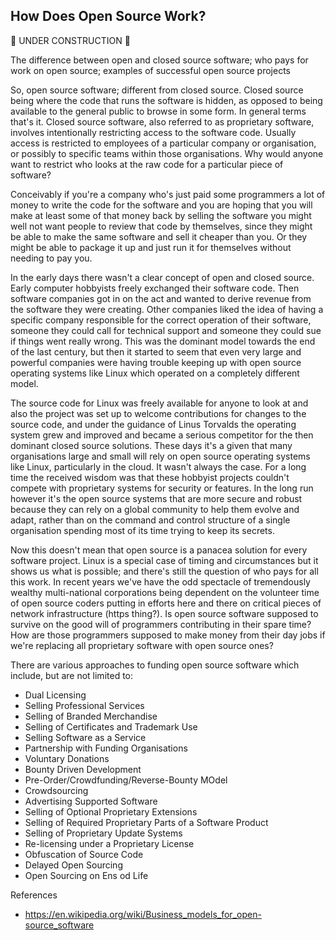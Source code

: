How Does Open Source Work?
--------------------------

:construction: UNDER CONSTRUCTION :construction:

The difference between open and closed source software; who pays for work on open source; examples of successful open source projects

So, open source software; different from closed source.  Closed source being where the code that runs the software is hidden, as opposed to being available to the general public to browse in some form.  In general terms that's it. Closed source software, also referred to as proprietary software, involves intentionally restricting access to the software code.  Usually access is restricted to employees of a particular company or organisation, or possibly to specific teams within those organisations.  Why would anyone want to restrict who looks at the raw code for a particular piece of software?

Conceivably if you're a company who's just paid some programmers a lot of money to write the code for the software and you are hoping that you will make at least some of that money back by selling the software you might well not want people to review that code by themselves, since they might be able to make the same software and sell it cheaper than you.  Or they might be able to package it up and just run it for themselves without needing to pay you.

In the early days there wasn't a clear concept of open and closed source.  Early computer hobbyists freely exchanged their software code.  Then software companies got in on the act and wanted to derive revenue from the software they were creating.  Other companies liked the idea of having a specific company responsible for the correct operation of their software, someone they could call for technical support and someone they could sue if things went really wrong.  This was the dominant model towards the end of the last century, but then it started to seem that even very large and powerful companies were having trouble keeping up with open source operating systems like Linux which operated on a completely different model.

The source code for Linux was freely available for anyone to look at and also the project was set up to welcome contributions for changes to the source code, and under the guidance of Linus Torvalds the operating system grew and improved and became a serious competitor for the then dominant closed source solutions.  These days it's a given that many organisations large and small will rely on open source operating systems like Linux, particularly in the cloud.  It wasn't always the case.  For a long time the received wisdom was that these hobbyist projects couldn't compete with proprietary systems for security or features.  In the long run however it's the open source systems that are more secure and robust because they can rely on a global community to help them evolve and adapt, rather than on the command and control structure of a single organisation spending most of its time trying to keep its secrets.

Now this doesn't mean that open source is a panacea solution for every software project.  Linux is a special case of timing and circumstances but it shows us what is possible; and there's still the question of who pays for all this work.  In recent years we've have the odd spectacle of tremendously wealthy multi-national corporations being dependent on the volunteer time of open source coders putting in efforts here and there on critical pieces of network infrastructure (https thing?).  Is open source software supposed to survive on the good will of programmers contributing in their spare time?  How are those programmers supposed to make money from their day jobs if we're replacing all proprietary software with open source ones?

There are various approaches to funding open source software which include, but are not limited to:

* Dual Licensing
* Selling Professional Services
* Selling of Branded Merchandise
* Selling of Certificates and Trademark Use
* Selling Software as a Service
* Partnership with Funding Organisations
* Voluntary Donations
* Bounty Driven Development
* Pre-Order/Crowdfunding/Reverse-Bounty MOdel
* Crowdsourcing
* Advertising Supported Software
* Selling of Optional Proprietary Extensions
* Selling of Required Proprietary Parts of a Software Product
* Selling of Proprietary Update Systems
* Re-licensing under a Proprietary License
* Obfuscation of Source Code
* Delayed Open Sourcing
* Open Sourcing on Ens od Life

References

* https://en.wikipedia.org/wiki/Business_models_for_open-source_software


